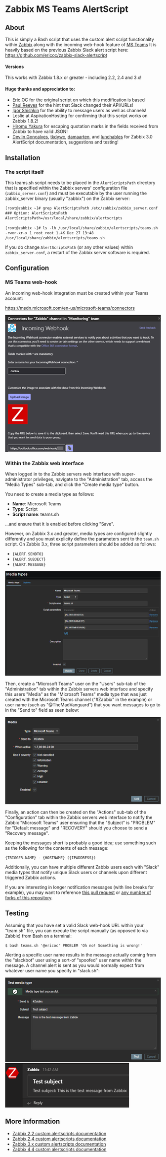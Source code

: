 Zabbix MS Teams AlertScript
========================


About
-----
This is simply a Bash script that uses the custom alert script functionality within [Zabbix](http://www.zabbix.com/) along with the incoming web-hook feature of [MS Teams](https://www.microsoft.com/) 
It is heavily based on the previous Zabbix Slack alert script here: https://github.com/ericoc/zabbix-slack-alertscript

#### Versions
This works with Zabbix 1.8.x or greater - including 2.2, 2.4 and 3.x!

#### Huge thanks and appreciation to:

* [Eric OC](https://github.com/ericoc/) for the original script on which this modification is based 
* [Paul Reeves](https://github.com/pdareeves/) for the hint that Slack changed their API/URLs!
* [Igor Shishkin](https://github.com/teran) for the ability to message users as well as channels!
* Leslie at AspirationHosting for confirming that this script works on Zabbix 1.8.2!
* [Hiromu Yakura](https://github.com/hiromu) for escaping quotation marks in the fields received from Zabbix to have valid JSON!
* [Devlin Gonçalves](https://github.com/devlinrcg), [tkdywc](https://github.com/tkdywc), [damaarten](https://github.com/damaarten), and [lunchables](https://github.com/lunchables) for Zabbix 3.0 AlertScript documentation, suggestions and testing!

Installation
------------

### The script itself

This teams.sh script needs to be placed in the `AlertScriptsPath` directory that is specified within the Zabbix servers' configuration file (`zabbix_server.conf`) and must be executable by the user running the zabbix_server binary (usually "zabbix") on the Zabbix server:

	[root@zabbix ~]# grep AlertScriptsPath /etc/zabbix/zabbix_server.conf
	### Option: AlertScriptsPath
	AlertScriptsPath=/usr/local/share/zabbix/alertscripts

	[root@zabbix ~]# ls -lh /usr/local/share/zabbix/alertscripts/teams.sh
	-rwxr-xr-x 1 root root 1.4K Dec 27 13:48 /usr/local/share/zabbix/alertscripts/teams.sh

If you do change `AlertScriptsPath` (or any other values) within `zabbix_server.conf`, a restart of the Zabbix server software is required.

Configuration
-------------

### MS Teams web-hook

An incoming web-hook integration must be created within your Teams account:

https://msdn.microsoft.com/en-us/microsoft-teams/connectors

![Image of MS Teams Webhook](https://raw.githubusercontent.com/TheMadVanguard/Zabbix/master/MS_Teams_Notification/Images/Teams%20Webhook.png)

### Within the Zabbix web interface

When logged in to the Zabbix servers web interface with super-administrator privileges, navigate to the "Administration" tab, access the "Media Types" sub-tab, and click the "Create media type" button.

You need to create a media type as follows:

* **Name**: Microsoft Teams
* **Type**: Script
* **Script name**: teams.sh

...and ensure that it is enabled before clicking "Save".

However, on Zabbix 3.x and greater, media types are configured slightly differently and you must explicity define the parameters sent to the `team.sh` script. On Zabbix 3.x, three script parameters should be added as follows:

* `{ALERT.SENDTO}`
* `{ALERT.SUBJECT}`
* `{ALERT.MESSAGE}`

![Image Zabbix Media Type](https://raw.githubusercontent.com/TheMadVanguard/Zabbix/master/MS_Teams_Notification/Images/Zabbix%20Media%20Types.PNG)

Then, create a "Microsoft Teams" user on the "Users" sub-tab of the "Administration" tab within the Zabbix servers web interface and specify this users "Media" as the "Microsoft Teams" media type that was just created with the Microsoft Teams channel ("#Zabbix" in the example) or user name (such as "@TheMadVanguard") that you want messages to go to in the "Send to" field as seen below:

![Image of Zabbix Media User](https://raw.githubusercontent.com/TheMadVanguard/Zabbix/master/MS_Teams_Notification/Images/Zabbix%20Media%20User.png)

Finally, an action can then be created on the "Actions" sub-tab of the "Configuration" tab within the Zabbix servers web interface to notify the Zabbix "Microsoft Teams" user ensuring that the "Subject" is "PROBLEM" for "Default message" and "RECOVERY" should you choose to send a "Recovery message".

Keeping the messages short is probably a good idea; use something such as the following for the contents of each message:

	{TRIGGER.NAME} - {HOSTNAME} ({IPADDRESS})

Additionally, you can have multiple different Zabbix users each with "Slack" media types that notify unique Slack users or channels upon different triggered Zabbix actions.

If you are interesting in longer notification messages (with line breaks for example), you may want to reference [this pull request](https://github.com/ericoc/zabbix-slack-alertscript/pull/16) or [any number of forks of this repository](https://github.com/ericoc/zabbix-slack-alertscript/network).

Testing
-------
Assuming that you have set a valid Slack web-hook URL within your "team.sh" file, you can execute the script manually (as opposed to via Zabbix) from Bash on a terminal:

	$ bash teams.sh '@ericoc' PROBLEM 'Oh no! Something is wrong!'

Alerting a specific user name results in the message actually coming from the "slackbot" user using a sort-of "spoofed" user name within the message. A channel alert is sent as you would normally expect from whatever user name you specify in "slack.sh":

![Zabbix Media Test](https://raw.githubusercontent.com/TheMadVanguard/Zabbix/master/MS_Teams_Notification/Images/Zabbix%20Media%20Test.png)
![Zabbix Media Test](https://raw.githubusercontent.com/TheMadVanguard/Zabbix/master/MS_Teams_Notification/Images/Teams%20Test.png)

More Information
----------------
* [Zabbix 2.2 custom alertscripts documentation](https://www.zabbix.com/documentation/2.2/manual/config/notifications/media/script)
* [Zabbix 2.4 custom alertscripts documentation](https://www.zabbix.com/documentation/2.4/manual/config/notifications/media/script)
* [Zabbix 3.x custom alertscripts documentation](https://www.zabbix.com/documentation/3.0/manual/config/notifications/media/script)
* [Zabbix 4.4 custom alertscripts documentation](https://www.zabbix.com/documentation/4.4/manual/config/notifications/media/script)
